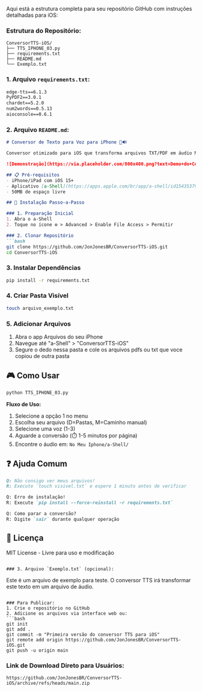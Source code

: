 Aqui está a estrutura completa para seu repositório GitHub com instruções detalhadas para iOS:

### Estrutura do Repositório:
```
ConversorTTS-iOS/
├── TTS_IPHONE_03.py
├── requirements.txt
├── README.md
└── Exemplo.txt
```

### 1. Arquivo `requirements.txt`:
```txt
edge-tts==6.1.3
PyPDF2==3.0.1
chardet==5.2.0
num2words==0.5.13
aioconsole==0.6.1
```

### 2. Arquivo `README.md`:
```markdown
# Conversor de Texto para Voz para iPhone 📲🔊

Conversor otimizado para iOS que transforma arquivos TXT/PDF em áudio MP3 usando o terminal a-Shell.

![Demonstração](https://via.placeholder.com/800x400.png?text=Demo+do+Conversor+TTS)

## 📋 Pré-requisitos
- iPhone/iPad com iOS 15+
- Aplicativo [a-Shell](https://apps.apple.com/br/app/a-shell/id1543537943)
- 50MB de espaço livre

## 🚀 Instalação Passo-a-Passo

### 1. Preparação Inicial
1. Abra o a-Shell
2. Toque no ícone ⚙️ > Advanced > Enable File Access > Permitir

### 2. Clonar Repositório
```bash
git clone https://github.com/JonJonesBR/ConversorTTS-iOS.git
cd ConversorTTS-iOS
```

### 3. Instalar Dependências
```bash
pip install -r requirements.txt
```

### 4. Criar Pasta Visível
```bash
touch arquivo_exemplo.txt
```

### 5. Adicionar Arquivos
1. Abra o app Arquivos do seu iPhone
2. Navegue até "a-Shell" > "ConversorTTS-iOS"
3. Segure o dedo nessa pasta e cole os arquivos pdfs ou txt que voce copiou de outra pasta

## 🎮 Como Usar
```bash
python TTS_IPHONE_03.py
```

**Fluxo de Uso:**
1. Selecione a opção 1 no menu
2. Escolha seu arquivo (D=Pastas, M=Caminho manual)
3. Selecione uma voz (1-3)
4. Aguarde a conversão (⏱️ 1-5 minutos por página)
5. Encontre o áudio em: `No Meu Iphone/a-Shell/`

## ❓ Ajuda Comum
```markdown
Q: Não consigo ver meus arquivos!
R: Execute `touch visivel.txt` e espere 1 minuto antes de verificar

Q: Erro de instalação!
R: Execute `pip install --force-reinstall -r requirements.txt`

Q: Como parar a conversão?
R: Digite `sair` durante qualquer operação
```

## 📄 Licença
MIT License - Livre para uso e modificação
```

### 3. Arquivo `Exemplo.txt` (opcional):
```
Este é um arquivo de exemplo para teste. 
O conversor TTS irá transformar este texto em um arquivo de áudio.
```

### Para Publicar:
1. Crie o repositório no GitHub
2. Adicione os arquivos via interface web ou:
```bash
git init
git add .
git commit -m "Primeira versão do conversor TTS para iOS"
git remote add origin https://github.com/JonJonesBR/ConversorTTS-iOS.git
git push -u origin main
```

### Link de Download Direto para Usuários:
`https://github.com/JonJonesBR/ConversorTTS-iOS/archive/refs/heads/main.zip`
